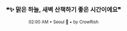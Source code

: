 <div align="center">

<br>

<h3>❝✨ 맑은 하늘, 새벽 산책하기 좋은 시간이에요❞</h3>

<sub>02:00 AM • Seoul 🌙 • by CrowRish</sub>

<br>

</div>
